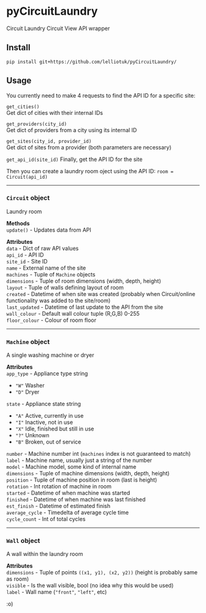 
# pyCircuitLaundry
 Circuit Laundry Circuit View API wrapper

## Install
`pip install git+https://github.com/lelliotuk/pyCircuitLaundry/`

## Usage
You currently need to make 4 requests to find the API ID for a specific site:

`get_cities()`  
Get dict of cities with their internal IDs

`get_providers(city_id)`  
Get dict of providers from a city using its internal ID

`get_sites(city_id, provider_id)`  
Get dict of sites from a provider (both parameters are necessary)

`get_api_id(site_id)`
Finally, get the API ID for the site

Then you can create a laundry room oject using the API ID:
`room = Circuit(api_id)`

---
### `Circuit` object
Laundry room

**Methods**  
`update()` - Updates data from API  

**Attributes**  
`data` - Dict of raw API values  
`api_id` - API ID  
`site_id` - Site ID  
`name` - External name of the site  
`machines` - Tuple of `Machine` objects  
`dimensions` - Tuple of room dimensions (width, depth, height)  
`layout` - Tuple of walls defining layout of room  
`created` - Datetime of when site was created (probably when Circuit/online functionality was added to the site/room)  
`last_updated` - Datetime of last update to the API from the site  
`wall_colour` - Default wall colour tuple (R,G,B) 0-255  
`floor_colour` - Colour of room floor  

---
### `Machine` object
A single washing machine or dryer

**Attributes**  
`app_type` - Appliance type string
- `"W"` Washer
- `"D"` Dryer

`state` - Appliance state string
- `"A"` Active, currently in use
- `"I"` Inactive, not in use
- `"X"` Idle, finished but still in use
- `"?"` Unknown
- `"B"` Broken, out of service

`number` - Machine number int (`machines` index is not guaranteed to match)  
`label` - Machine name, usually just a string of the number  
`model` - Machine model, some kind of internal name  
`dimensions` - Tuple of machine dimensions (width, depth, height)  
`position` - Tuple of machine position in room (last is height)  
`rotation` - Int rotation of machine in room  
`started` - Datetime of when machine was started  
`finished` - Datetime of when machine was last finished  
`est_finish` - Datetime of estimated finish  
`average_cycle` - Timedelta of average cycle time  
`cycle_count` - Int of total cycles  

---
### `Wall` object
A wall within the laundry room  

**Attributes**  
`dimensions` - Tuple of points `((x1, y1), (x2, y2))` (height is probably same as room)  
`visible` - Is the wall visible, bool (no idea why this would be used)  
`label` - Wall name (`"front"`, `"left"`, etc)  

:o)
